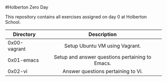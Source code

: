 #Holberton Zero Day

This repository contains all exercises assigned on day 0 at Holberton School.

| Directory | Description |
| --------- |:-----------:|
| 0x00-vagrant | Setup Ubuntu VM using Vagrant. |
| 0x01-emacs | Setup and answer questions pertaining to Emacs. |
| 0x02-vi | Answer questions pertaining to Vi. |